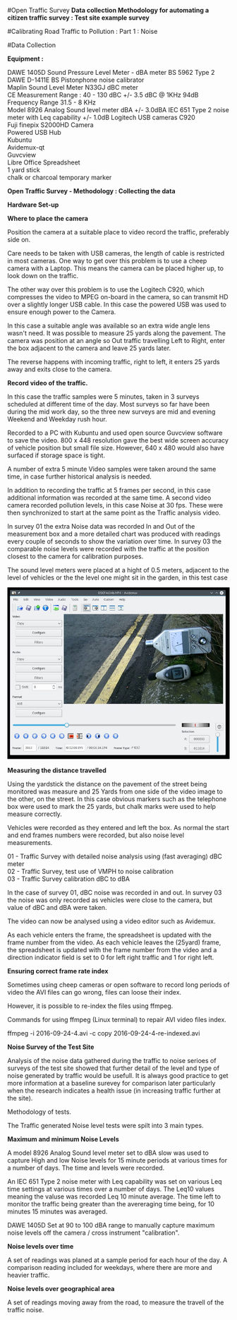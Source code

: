 #Open Traffic Survey
**Data collection Methodology for automating a citizen traffic survey : Test site example survey**

#Calibrating Road Traffic to Pollution : Part 1 : Noise  

#Data Collection   

**Equipment :**

DAWE 1405D Sound Pressure Level Meter - dBA meter BS 5962 Type 2  
DAWE D-1411E BS Pistonphone noise calibrator  
Maplin Sound Level Meter N33GJ dBC meter  
  CE    Measurement Range : 40 - 130 dBC +/- 3.5 dBC @ 1KHz 94dB  
  Frequency Range  31.5 - 8 KHz  
Model 8926 Analog Sound level meter dBA +/- 3.0dBA
IEC 651 Type 2 noise meter with Leq capability  +/- 1.0dB
Logitech USB cameras C920  
Fuji finepix S2000HD Camera   
Powered USB Hub  
Kubuntu  
Avidemux-qt  
Guvcview  
Libre Office Spreadsheet  
1 yard stick   
chalk or charcoal temporary marker  


**Open Traffic Survey - Methodology : Collecting the data**  

**Hardware Set-up**

**Where to place the camera**  

Position the camera at a suitable place to video record the traffic, preferably side on.  

Care needs to be taken with USB cameras, the length of cable is restricted in most cameras. One way to get over this problem is to use a cheep camera with a Laptop.  This means the camera can be placed higher up, to look down on the traffic.  

The other way over this problem is to use the Logitech C920, which compresses the video to MPEG on-board in the camera, so can transmit HD over a slightly longer USB cable. In this case the powered USB was used to ensure enough power to the Camera.
  
In this case a suitable angle was available so an extra wide angle lens wasn't need. It was possible to measure 25 yards along the pavement. The camera was position at an angle so Out traffic travelling Left to Right, enter the box adjacent to the camera and leave 25 yards later. 

The reverse happens with incoming traffic, right to left, it enters 25 yards away and exits close to the camera.


**Record video of the traffic.**  

In this case the traffic samples were 5 minutes, taken in 3 surveys scheduled at different time of the day. Most surveys so far have been during the mid work day, so the three new surveys are mid and evening Weekend and Weekday rush hour.

Recorded to a PC with Kubuntu and used open source Guvcview software to save the video. 800 x 448 resolution gave the best wide screen accuracy of vehicle position but small file size. However, 640 x 480 would also have surfaced if storage space is tight.

A number of extra 5 minute Video samples were taken around the same time, in case further historical analysis is needed.

In addition to recording the traffic at 5 frames per second, in this case additional information was recorded at the same time. A second video camera recorded pollution levels, in this case Noise at 30 fps. These were then synchronized to start at the same point as the Traffic analysis video. 

In survey 01 the extra Noise data was recorded In and Out of the measurement box and a more detailed chart was produced with readings every couple of seconds to show the variation over time. In survey 03 the comparable noise levels were recorded with the traffic at the position closest to the camera for calibration purposes. 

The sound level meters were placed at a hight of 0.5 meters, adjacent to the level of vehicles or the the level one might sit in the garden, in this test case

![alt tag](charts/TrafficSurveyRecordingTheNoiseLevels.dBA.dBC.2016-03-07.jpg) 

**Measuring the distance travelled**  

Using the yardstick the distance on the pavement of the street being monitored was measure and 25 Yards from one side of the video image to the other, on the street.  In this case obvious markers such as the telephone box were used to mark the 25 yards, but chalk marks were used to help measure correctly.

Vehicles were recorded as they entered and left the box. As normal the start and end frames numbers were recorded, but also noise level measurements.

01 - Traffic Survey with detailed noise analysis using (fast averaging) dBC meter  
02 - Traffic Survey, test use of VMPH to noise calibration  
03 - Traffic Survey calibration dBC to dBA  

In the case of survey 01, dBC noise was recorded in and out. In survey 03 the noise was only recorded as vehicles were close to the camera, but value of dBC and dBA were taken.

The video can now be analysed using a video editor such as Avidemux.  

As each vehicle enters the frame, the spreadsheet is updated with the frame number from the video.  As each vehicle leaves the (25yard) frame, the spreadsheet is updated with the frame number from the video and a direction indicator field is set to 0 for left right traffic and 1 for right left.   

**Ensuring correct frame rate index**

Sometimes using cheep cameras or open software to record long periods of video the AVI files can go wrong, files can loose their index. 

However, it is possible to re-index the files using ffmpeg.

Commands for using ffmpeg (Linux terminal)  to repair AVI video files index.

ffmpeg -i 2016-09-24-4.avi -c copy 2016-09-24-4-re-indexed.avi   

**Noise Survey of the Test Site**

Analysis of the noise data gathered during the traffic to noise serioes of surveys of the test site showed that further detail of the level and type of noise generated by traffic would be usefull. It is always good practice to get more information at a baseline surevey for comparison later particularly when the research indicates a health issue (in increasing traffic further at the site).


Methodology of tests.

The Traffic generated Noise level tests were spilt into 3 main types.

**Maximum and minimum Noise Levels**

A model 8926 Analog Sound level meter set to dBA slow was used to capture High and low Noise levels for 15 minute periods at various times for a number of days. The time and levels were recorded.

An IEC 651 Type 2 noise meter with Leq capability was set on various Leq time settings at various times over a number of days. The Leq10 values meaning the valuse was recorded Leq 10 minute average. The time left to monitor the traffic being greater than the avereraging time being, for 10 minutes 15 minutes was averaged.

DAWE 1405D Set at 90 to 100 dBA range to manually capture maximum noise levels off the camera / cross instrument "calibration". 

**Noise levels over time**

A set of readings was planed at a sample period for each hour of the day. A comparison reading included for weekdays, where there are more and heavier traffic.

**Noise levels over geographical area**

A set of readings moving away from the road, to measure the travell of the traffic noise.

